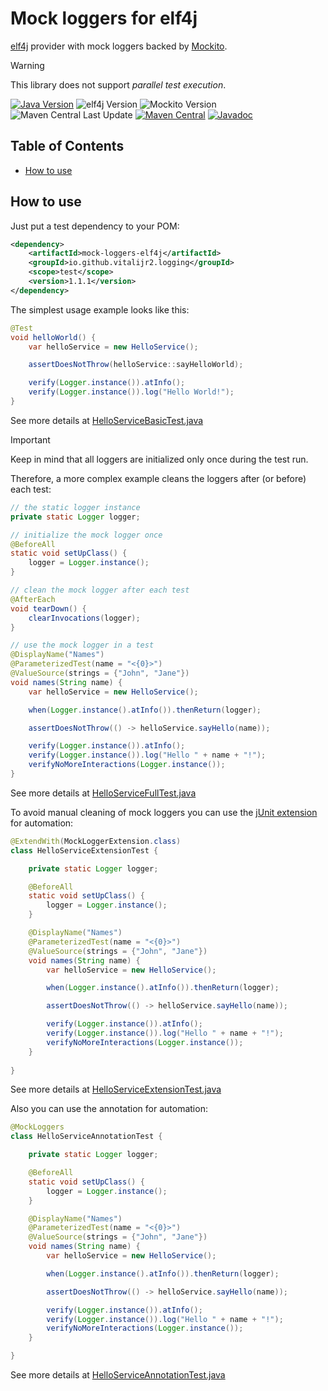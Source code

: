 # Mock loggers for elf4j

[elf4j][] provider with mock loggers backed by [Mockito][].

> [!WARNING]
> This library does not support _parallel test execution_.

[![Java Version][java-version]][jdk-download]
![elf4j Version][elf4j-version]
![Mockito Version][mockito-version]  
![Maven Central Last Update][maven-central-last-update]
[![Maven Central][maven-central]][maven-central-link]
[![Javadoc][javadoc]][javadoc-link]

## Table of Contents

<!--ts-->
* [How to use](#how-to-use)

<!-- Created by https://github.com/ekalinin/github-markdown-toc -->
<!-- Added by: r2, at: Fri Feb 21 08:39:41 AM EET 2025 -->

<!--te-->

## How to use

Just put a test dependency to your POM:

```xml
<dependency>
    <artifactId>mock-loggers-elf4j</artifactId>
    <groupId>io.github.vitalijr2.logging</groupId>
    <scope>test</scope>
    <version>1.1.1</version>
</dependency>
```

The simplest usage example looks like this:

```java
@Test
void helloWorld() {
    var helloService = new HelloService();

    assertDoesNotThrow(helloService::sayHelloWorld);

    verify(Logger.instance()).atInfo();
    verify(Logger.instance()).log("Hello World!");
}
```

See more details at [HelloServiceBasicTest.java](src/it/hello-elf4j-world/src/test/java/example/hello/HelloServiceBasicTest.java)

> [!IMPORTANT]
> Keep in mind that all loggers are initialized only once during the test run.

Therefore, a more complex example cleans the loggers after (or before)
each test:

```java
// the static logger instance
private static Logger logger;

// initialize the mock logger once
@BeforeAll
static void setUpClass() {
    logger = Logger.instance();
}

// clean the mock logger after each test
@AfterEach
void tearDown() {
    clearInvocations(logger);
}

// use the mock logger in a test
@DisplayName("Names")
@ParameterizedTest(name = "<{0}>")
@ValueSource(strings = {"John", "Jane"})
void names(String name) {
    var helloService = new HelloService();

    when(Logger.instance().atInfo()).thenReturn(logger);

    assertDoesNotThrow(() -> helloService.sayHello(name));

    verify(Logger.instance()).atInfo();
    verify(Logger.instance()).log("Hello " + name + "!");
    verifyNoMoreInteractions(Logger.instance());
}
```

See more details at [HelloServiceFullTest.java](src/it/hello-elf4j-world/src/test/java/example/hello/HelloServiceFullTest.java)

To avoid manual cleaning of mock loggers you can use
the [jUnit extension][junit-extension] for automation:

```java
@ExtendWith(MockLoggerExtension.class)
class HelloServiceExtensionTest {

    private static Logger logger;

    @BeforeAll
    static void setUpClass() {
        logger = Logger.instance();
    }

    @DisplayName("Names")
    @ParameterizedTest(name = "<{0}>")
    @ValueSource(strings = {"John", "Jane"})
    void names(String name) {
        var helloService = new HelloService();

        when(Logger.instance().atInfo()).thenReturn(logger);

        assertDoesNotThrow(() -> helloService.sayHello(name));

        verify(Logger.instance()).atInfo();
        verify(Logger.instance()).log("Hello " + name + "!");
        verifyNoMoreInteractions(Logger.instance());
    }
    
}
```

See more details at [HelloServiceExtensionTest.java](src/it/hello-elf4j-world/src/test/java/example/hello/HelloServiceExtensionTest.java)

Also you can use the annotation for automation:

```java
@MockLoggers
class HelloServiceAnnotationTest {

    private static Logger logger;

    @BeforeAll
    static void setUpClass() {
        logger = Logger.instance();
    }

    @DisplayName("Names")
    @ParameterizedTest(name = "<{0}>")
    @ValueSource(strings = {"John", "Jane"})
    void names(String name) {
        var helloService = new HelloService();

        when(Logger.instance().atInfo()).thenReturn(logger);

        assertDoesNotThrow(() -> helloService.sayHello(name));

        verify(Logger.instance()).atInfo();
        verify(Logger.instance()).log("Hello " + name + "!");
        verifyNoMoreInteractions(Logger.instance());
    }

}
```

See more details at [HelloServiceAnnotationTest.java](src/it/hello-elf4j-world/src/test/java/example/hello/HelloServiceAnnotationTest.java)

[elf4j]: https://github.com/elf4j/elf4j

[Mockito]: https://site.mockito.org

[java-version]: https://img.shields.io/static/v1?label=Java&message=11&color=blue&logoColor=E23D28

[jdk-download]: https://www.oracle.com/java/technologies/downloads/#java11

[elf4j-version]: https://img.shields.io/static/v1?label=elf4j&message=4.1.0&color=blue&logoColor=E23D28

[mockito-version]: https://img.shields.io/static/v1?label=Mockito&message=5.15.2&color=blue&logoColor=E23D28

[maven-central-last-update]: https://img.shields.io/maven-central/last-update/io.github.vitalijr2.logging/mock-loggers-elf4j

[maven-central]: https://img.shields.io/maven-central/v/io.github.vitalijr2.logging/mock-loggers-elf4j

[maven-central-link]: https://central.sonatype.com/artifact/io.github.vitalijr2.logging/mock-loggers-elf4j?smo=true

[javadoc]: https://javadoc.io/badge2/io.github.vitalijr2.logging/mock-loggers-elf4j/javadoc.svg

[javadoc-link]: https://javadoc.io/doc/io.github.vitalijr2.logging/mock-loggers-elf4j

[junit-extension]: ../core/
